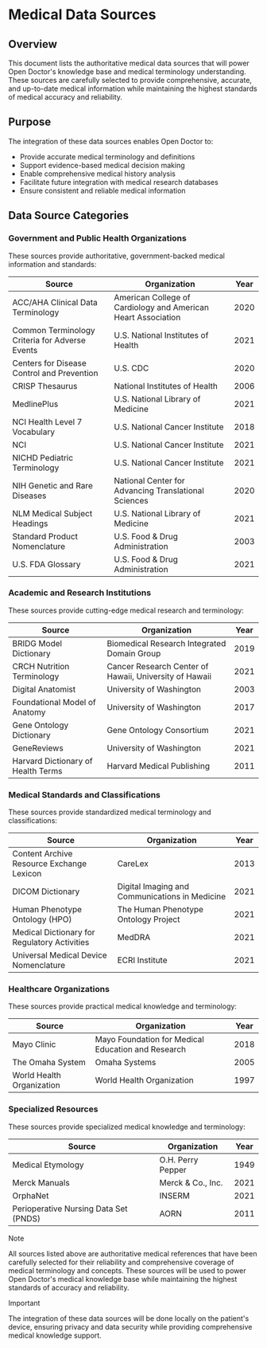 # Medical Data Sources

## Overview
This document lists the authoritative medical data sources that will power Open Doctor's knowledge base and medical terminology understanding. These sources are carefully selected to provide comprehensive, accurate, and up-to-date medical information while maintaining the highest standards of medical accuracy and reliability.

## Purpose
The integration of these data sources enables Open Doctor to:
- Provide accurate medical terminology and definitions
- Support evidence-based medical decision making
- Enable comprehensive medical history analysis
- Facilitate future integration with medical research databases
- Ensure consistent and reliable medical information

## Data Source Categories

### Government and Public Health Organizations
These sources provide authoritative, government-backed medical information and standards:

| Source | Organization | Year |
|--------|--------------|------|
| ACC/AHA Clinical Data Terminology | American College of Cardiology and American Heart Association | 2020 |
| Common Terminology Criteria for Adverse Events | U.S. National Institutes of Health | 2021 |
| Centers for Disease Control and Prevention | U.S. CDC | 2020 |
| CRISP Thesaurus | National Institutes of Health | 2006 |
| MedlinePlus | U.S. National Library of Medicine | 2021 |
| NCI Health Level 7 Vocabulary | U.S. National Cancer Institute | 2018 |
| NCI | U.S. National Cancer Institute | 2021 |
| NICHD Pediatric Terminology | U.S. National Cancer Institute | 2021 |
| NIH Genetic and Rare Diseases | National Center for Advancing Translational Sciences | 2020 |
| NLM Medical Subject Headings | U.S. National Library of Medicine | 2021 |
| Standard Product Nomenclature | U.S. Food & Drug Administration | 2003 |
| U.S. FDA Glossary | U.S. Food & Drug Administration | 2021 |

### Academic and Research Institutions
These sources provide cutting-edge medical research and terminology:

| Source | Organization | Year |
|--------|--------------|------|
| BRIDG Model Dictionary | Biomedical Research Integrated Domain Group | 2019 |
| CRCH Nutrition Terminology | Cancer Research Center of Hawaii, University of Hawaii | 2021 |
| Digital Anatomist | University of Washington | 2003 |
| Foundational Model of Anatomy | University of Washington | 2017 |
| Gene Ontology Dictionary | Gene Ontology Consortium | 2021 |
| GeneReviews | University of Washington | 2021 |
| Harvard Dictionary of Health Terms | Harvard Medical Publishing | 2011 |

### Medical Standards and Classifications
These sources provide standardized medical terminology and classifications:

| Source | Organization | Year |
|--------|--------------|------|
| Content Archive Resource Exchange Lexicon | CareLex | 2013 |
| DICOM Dictionary | Digital Imaging and Communications in Medicine | 2021 |
| Human Phenotype Ontology (HPO) | The Human Phenotype Ontology Project | 2021 |
| Medical Dictionary for Regulatory Activities | MedDRA | 2021 |
| Universal Medical Device Nomenclature | ECRI Institute | 2021 |

### Healthcare Organizations
These sources provide practical medical knowledge and terminology:

| Source | Organization | Year |
|--------|--------------|------|
| Mayo Clinic | Mayo Foundation for Medical Education and Research | 2018 |
| The Omaha System | Omaha Systems | 2005 |
| World Health Organization | World Health Organization | 1997 |

### Specialized Resources
These sources provide specialized medical knowledge and terminology:

| Source | Organization | Year |
|--------|--------------|------|
| Medical Etymology | O.H. Perry Pepper | 1949 |
| Merck Manuals | Merck & Co., Inc. | 2021 |
| OrphaNet | INSERM | 2021 |
| Perioperative Nursing Data Set (PNDS) | AORN | 2011 |

> [!NOTE]
> All sources listed above are authoritative medical references that have been carefully selected for their reliability and comprehensive coverage of medical terminology and concepts. These sources will be used to power Open Doctor's medical knowledge base while maintaining the highest standards of accuracy and reliability.

> [!IMPORTANT]
> The integration of these data sources will be done locally on the patient's device, ensuring privacy and data security while providing comprehensive medical knowledge support.